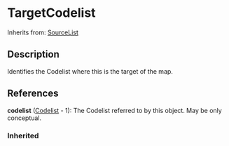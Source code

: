 
# TargetCodelist

Inherits from: [SourceList](SourceList.md)



## Description

Identifies the Codelist where this is the target of the map.




## References

**codelist** ([Codelist](../Codelists/Codelist.md) - 1): The Codelist referred to by this object. May be only conceptual.

### Inherited





